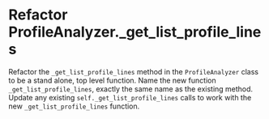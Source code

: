 # Refactor ProfileAnalyzer._get_list_profile_lines

Refactor the `_get_list_profile_lines` method in the `ProfileAnalyzer` class to be a stand alone, top level function.
Name the new function `_get_list_profile_lines`, exactly the same name as the existing method.
Update any existing `self._get_list_profile_lines` calls to work with the new `_get_list_profile_lines` function.
